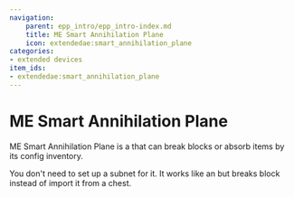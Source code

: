 ```yaml
---
navigation:
    parent: epp_intro/epp_intro-index.md
    title: ME Smart Annihilation Plane
    icon: extendedae:smart_annihilation_plane
categories:
- extended devices
item_ids:
- extendedae:smart_annihilation_plane
---
```


# ME Smart Annihilation Plane

<GameScene zoom="8" background="transparent">
  <ImportStructure src="../structure/cable_smart_annihilation_plane.snbt"></ImportStructure>
</GameScene>

ME Smart Annihilation Plane is a <ItemLink id="ae2:annihilation_plane" /> that can break blocks or absorb items by its config inventory.

You don't need to set up a subnet for it. It works like an <ItemLink id="ae2:import_bus" /> but breaks block instead of
import it from a chest.